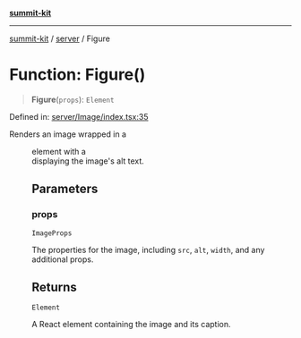 [**summit-kit**](../../README.md)

***

[summit-kit](../../modules.md) / [server](../README.md) / Figure

# Function: Figure()

> **Figure**(`props`): `Element`

Defined in: [server/Image/index.tsx:35](https://github.com/andrewgremlich/summit-kit/blob/638739b445cfe5033b1c29bd6c92589d092d312a/src/react/server/Image/index.tsx#L35)

Renders an image wrapped in a <figure> element with a <figcaption> displaying the image's alt text.

## Parameters

### props

`ImageProps`

The properties for the image, including `src`, `alt`, `width`, and any additional props.

## Returns

`Element`

A React element containing the image and its caption.

